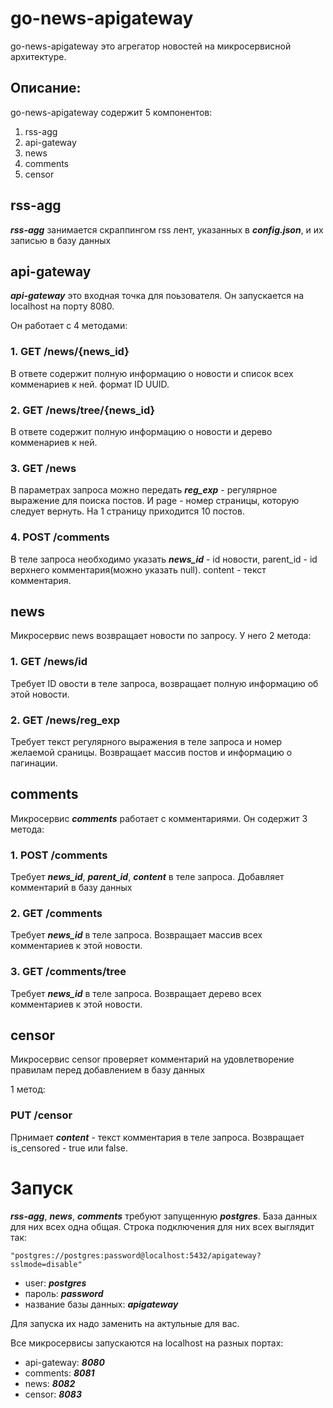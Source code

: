 # go-news-apigateway

go-news-apigateway это агрегатор новостей на микросервисной архитектуре.

## Описание:
go-news-apigateway содержит 5 компонентов:
1. rss-agg
2. api-gateway
3. news
4. comments
5. censor

## rss-agg
***rss-agg*** занимается скраппингом rss лент, указанных в ***config.json***, и их записью в базу данных

## api-gateway
***api-gateway*** это входная точка для поьзователя. 
Он запускается на localhost на порту 8080. 

Он работает с 4 методами:
### 1. GET /news/{news_id} 
В ответе содержит полную информацию о новости и список всех комменариев к ней.
формат ID UUID.

### 2. GET /news/tree/{news_id} 
В ответе содержит полную информацию о новости и дерево комменариев к ней.

### 3. GET /news
В параметрах запроса можно передать ***reg_exp*** - регулярное выражение для поиска постов.
И page - номер страницы, которую следует вернуть.
На 1 страницу приходится 10 постов.

### 4. POST /comments
В теле запроса необходимо указать ***news_id*** - id новости,
parent_id - id верхнего комментария(можно указать null).
content - текст комментария.

## news
Микросервис news возвращает новости по запросу.
У него 2 метода:

### 1. GET /news/id
Требует ID овости в теле запроса, возвращает полную информацию об этой новости.
### 2. GET /news/reg_exp
Требует текст регулярного выражения в теле запроса и номер желаемой сраницы. 
Возвращает массив постов и информацию о пагинации.

## comments
Микросервис ***comments*** работает с комментариями. Он содержит 3 метода:
### 1. POST /comments 
Требует ***news_id***, ***parent_id***, ***content*** в теле запроса.
Добавляет комментарий в базу данных
### 2. GET /comments
Требует ***news_id*** в теле запроса. Возвращает массив всех комментариев к этой новости.
### 3. GET /comments/tree 
Требует ***news_id*** в теле запроса. Возвращает дерево всех комментариев к этой новости.

## censor
Микросервис censor проверяет комментарий на удовлетворение правилам 
перед добавлением в базу данных

1 метод:
### PUT /censor
Прнимает ***content*** - текст комментария в теле запроса.
Возвращает is_censored - true или false.


# Запуск
***rss-agg***,  ***news***, ***comments*** требуют запущенную ***postgres***.
База данных для них всех одна общая.
Строка подключения для них всех выглядит так:
```
"postgres://postgres:password@localhost:5432/apigateway?sslmode=disable"
```
- user: ***postgres***
- пароль: ***password***
- название базы данных: ***apigateway***

Для запуска их надо заменить на актульные для вас. 

Все микросервисы запускаются на localhost на разных портах:
- api-gateway: ***8080***
- comments: ***8081***
- news: ***8082***
- censor: ***8083***